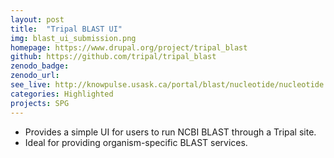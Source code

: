 ```yaml
---
layout: post
title:  "Tripal BLAST UI"
img: blast_ui_submission.png
homepage: https://www.drupal.org/project/tripal_blast
github: https://github.com/tripal/tripal_blast
zenodo_badge:
zenodo_url:
see_live: http://knowpulse.usask.ca/portal/blast/nucleotide/nucleotide
categories: Highlighted
projects: SPG
---
```


* Provides a simple UI for users to run NCBI BLAST through a Tripal site.
* Ideal for providing organism-specific BLAST services.
